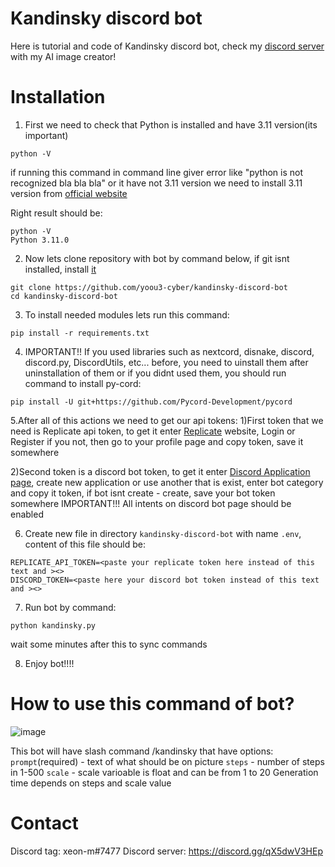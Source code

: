 # Kandinsky discord bot
Here is tutorial and code of Kandinsky discord bot, check my [discord server](https://discord.gg/qX5dwV3HEp) with my AI image creator!
#


# Installation

1. First we need to check that Python is installed and have 3.11 version(its important)
```
python -V
```
if running this command in command line giver error like "python is not recognized bla bla bla" or it have not 3.11 version we need to install 3.11 version from [official website](https://www.python.org/downloads/release/python-3110/)

Right result should be:
```
python -V
Python 3.11.0
```

2. Now lets clone repository with bot by command below, if git isnt installed, install [it](https://git-scm.com/downloads)
```
git clone https://github.com/yoou3-cyber/kandinsky-discord-bot
cd kandinsky-discord-bot
```

3. To install needed modules lets run this command:
```
pip install -r requirements.txt
```

4. IMPORTANT!! If you used libraries such as nextcord, disnake, discord, discord.py, DiscordUtils, etc... before, you need to uinstall them after uninstallation of them or if you didnt used them, you should run command to install py-cord:
```
pip install -U git+https://github.com/Pycord-Development/pycord
```

5.After all of this actions we need to get our api tokens:
1)First token that we need is Replicate api token, to get it enter [Replicate](https://replicate.com/) website, Login or Register if you not, then go to your profile page and copy token, save it somewhere

2)Second token is a discord bot token, to get it enter [Discord Application page](https://discord.com/developers/applications), create new application or use another that is exist, enter bot category and copy it token, if bot isnt create - create, save your bot token somewhere
IMPORTANT!!! All intents on discord bot page should be enabled

6. Create new file in directory `kandinsky-discord-bot` with name `.env`, content of this file should be:
```
REPLICATE_API_TOKEN=<paste your replicate token here instead of this text and ><>
DISCORD_TOKEN=<paste here your discord bot token instead of this text and ><>
```

7. Run bot by command:
```
python kandinsky.py
```
wait some minutes after this to sync commands

8. Enjoy bot!!!!

# How to use this command of bot?
![image](https://user-images.githubusercontent.com/118455214/230778796-69a0ff38-e5fe-48e0-ab60-4f86db83ad6b.png)

This bot will have slash command /kandinsky that have options:
`prompt`(required) - text of what should be on picture
`steps` - number of steps in 1-500
`scale` - scale varioable is float and can be from 1 to 20
Generation time depends on steps and scale value

# Contact
Discord tag: xeon-m#7477
Discord server: https://discord.gg/qX5dwV3HEp 
